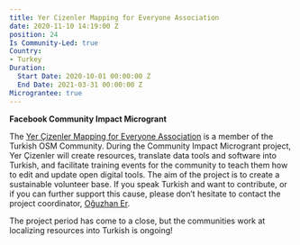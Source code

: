 ```yaml
---
title: Yer Cizenler Mapping for Everyone Association
date: 2020-11-10 14:19:00 Z
position: 24
Is Community-Led: true
Country:
- Turkey
Duration:
  Start Date: 2020-10-01 00:00:00 Z
  End Date: 2021-03-31 00:00:00 Z
Micrograntee: true
---
```


**Facebook Community Impact Microgrant**

The [Yer Çizenler Mapping for Everyone Association](https://twitter.com/yercizenler) is a member of the Turkish OSM Community. During the Community Impact Microgrant project, Yer Çizenler will create resources, translate data tools and software into Turkish, and facilitate training events for the community to teach them how to edit and update open digital tools. The aim of the project is to create a sustainable volunteer base. If you speak Turkish and want to contribute, or if you can further support this cause, please don’t hesitate to contact the project coordinator, [Oğuzhan Er](mailto:oguzhan.er@yercizenler.org).

The project period has come to a close, but the communities work at localizing resources into Turkish is ongoing!